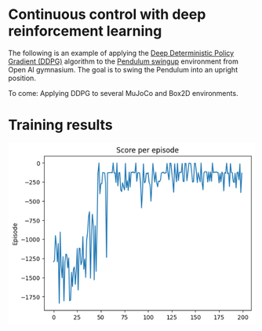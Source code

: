 # Continuous control with deep reinforcement learning
The following is an example of applying the [Deep Deterministic Policy Gradient (DDPG)](https://arxiv.org/pdf/1509.02971.pdf) algorithm to the [Pendulum swingup](https://www.gymlibrary.dev/environments/classic_control/pendulum/) environment from Open AI gymnasium. The goal is to swing the Pendulum into an upright position.

To come: Applying DDPG to several MuJoCo and Box2D environments. 

# Training results

![Results](https://github.com/MattZackey/Continuous-control-with-deep-reinforcement-learning/blob/main/Training%20results%20Pendulum.png?raw=true)
